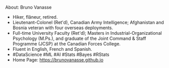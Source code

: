 About: Bruno Vanasse

* Hiker, flâneur, retired. 
* Lieutenant-Colonel (Ret'd), Canadian Army Intelligence; Afghanistan and Bosnia veteran with four overseas deployments. 
* Full-time University Faculty (Ret'd); Masters in Industrial-Organizational Psychology (M.Ps.), and graduate of the Joint Command & Staff Programme (JCSP) at the Canadian Forces College.
* Fluent in English, French and Spanish.
* #DataScience #ML #AI #Stats #Bayes #RStats
* Home Page: https://brunovanasse.github.io

<!---
brunovanasse/brunovanasse is a ✨ special ✨ repository because its `README.md` (this file) appears on your GitHub profile.
You can click the Preview link to take a look at your changes.
--->
